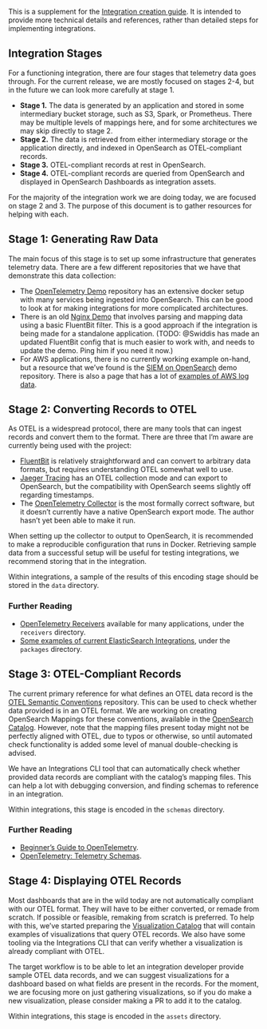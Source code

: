 This is a supplement for the  [Integration creation guide](Integration-creation.md). It is intended to provide more technical details and references, rather than detailed steps for implementing integrations.

## Integration Stages

For a functioning integration, there are four stages that telemetry data goes through. For the current release, we are mostly focused on stages 2-4, but in the future we can look more carefully at stage 1.

* **Stage 1.** The data is generated by an application and stored in some intermediary bucket storage, such as S3, Spark, or Prometheus. There may be multiple levels of mappings here, and for some architectures we may skip directly to stage 2.
* **Stage 2.** The data is retrieved from either intermediary storage or the application directly, and indexed in OpenSearch as OTEL-compliant records.
* **Stage 3.** OTEL-compliant records at rest in OpenSearch.
* **Stage 4.** OTEL-compliant records are queried from OpenSearch and displayed in OpenSearch Dashboards as integration assets.

For the majority of the integration work we are doing today, we are focused on stage 2 and 3. The purpose of this document is to gather resources for helping with each.

## Stage 1:  Generating Raw Data

The main focus of this stage is to set up some infrastructure that generates telemetry data. There are a few different repositories that we have that demonstrate this data collection:

* The [OpenTelemetry Demo](https://github.com/opensearch-project/opentelemetry-demo/tree/main) repository has an extensive docker setup with many services being ingested into OpenSearch. This can be good to look at for making integrations for more complicated architectures.
* There is an old [Nginx Demo](https://github.com/opensearch-project/observability/tree/main/integrations/nginx/test) that involves parsing and mapping data using a basic FluentBit filter. This is a good approach if the integration is being made for a standalone application. (TODO: @Swiddis has made an updated FluentBit config that is much easier to work with, and needs to update the demo. Ping him if you need it now.)
* For AWS applications, there is no currently working example on-hand, but a resource that we’ve found is the [SIEM on OpenSearch](https://github.com/aws-samples/siem-on-amazon-opensearch-service) demo repository. There is also a page that has a lot of [examples of AWS log data](https://docs.aws.amazon.com/waf/latest/developerguide/logging-examples.html).

## Stage 2: Converting Records to OTEL

As OTEL is a widespread protocol, there are many tools that can ingest records and convert them to the format. There are three that I’m aware are currently being used with the project:

* [FluentBit](https://fluentbit.io/) is relatively straightforward and can convert to arbitrary data formats, but requires understanding OTEL somewhat well to use.
* [Jaeger Tracing](https://www.jaegertracing.io/docs/1.21/opentelemetry/) has an OTEL collection mode and can export to OpenSearch, but the compatibility with OpenSearch seems slightly off regarding timestamps.
* The [OpenTelemetry Collector](https://opentelemetry.io/docs/collector/) is the most formally correct software, but it doesn’t currently have a native OpenSearch export mode. The author hasn’t yet been able to make it run.

When setting up the collector to output to OpenSearch, it is recommended to make a reproducible configuration that runs in Docker. Retrieving sample data from a successful setup will be useful for testing integrations, we recommend storing that in the integration.

Within integrations, a sample of the results of this encoding stage should be stored in the `data` directory.

### Further Reading

* [OpenTelemetry Receivers](https://github.com/open-telemetry/opentelemetry-collector-contrib/tree/main) available for many applications, under the `receivers` directory.
* [Some examples of current ElasticSearch Integrations](https://github.com/elastic/integrations/tree/main), under the `packages` directory.

## Stage 3: OTEL-Compliant Records

The current primary reference for what defines an OTEL data record is the [OTEL Semantic Conventions](https://github.com/open-telemetry/semantic-conventions/tree/main) repository. This can be used to check whether data provided is in an OTEL format. We are working on creating OpenSearch Mappings for these conventions, available in the [OpenSearch Catalog](https://github.com/opensearch-project/opensearch-catalog/tree/main/docs/schema). However, note that the mapping files present today might not be perfectly aligned with OTEL, due to typos or otherwise, so until automated check functionality is added some level of manual double-checking is advised.

We have an Integrations CLI tool that can automatically check whether provided data records are compliant with the catalog’s mapping files. This can help a lot with debugging conversion, and finding schemas to reference in an integration.

Within integrations, this stage is encoded in the `schemas` directory.

### Further Reading

* [Beginner’s Guide to OpenTelemetry](https://logz.io/learn/opentelemetry-guide/).
* [OpenTelemetry: Telemetry Schemas](https://opentelemetry.io/docs/specs/otel/schemas/).

## Stage 4: Displaying OTEL Records

Most dashboards that are in the wild today are not automatically compliant with our OTEL format. They will have to be either converted, or remade from scratch. If possible or feasible, remaking from scratch is preferred. To help with this, we’ve started preparing the [Visualization Catalog](https://github.com/opensearch-project/opensearch-catalog/issues/33) that will contain examples of visualizations that query OTEL records. We also have some tooling via the Integrations CLI that can verify whether a visualization is already compliant with OTEL.

The target workflow is to be able to let an integration developer provide sample OTEL data records, and we can suggest visualizations for a dashboard based on what fields are present in the records. For the moment, we are focusing more on just gathering visualizations, so if you do make a new visualization, please consider making a PR to add it to the catalog.

Within integrations, this stage is encoded in the `assets` directory.
